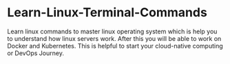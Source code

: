 # Learn-Linux-Terminal-Commands
Learn linux commands to master linux operating system which is help you to understand how linux servers work. After this you will be able to work on Docker and Kubernetes. This is helpful to start your cloud-native computing or DevOps Journey.
